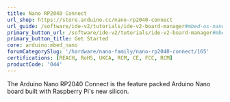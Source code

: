 ```yaml
---
title: Nano RP2040 Connect
url_shop: https://store.arduino.cc/nano-rp2040-connect
url_guide: /software/ide-v2/tutorials/ide-v2-board-manager#mbed-os-nano
primary_button_url: /software/ide-v2/tutorials/ide-v2-board-manager#mbed-os-nano
primary_button_title: Get Started
core: arduino:mbed_nano
forumCategorySlug: '/hardware/nano-family/nano-rp2040-connect/165'
certifications: [REACH, RoHS, UKCA, RCM, CE, FCC, RCM]
productCode: '044'
---
```


The Arduino Nano RP2040 Connect is the feature packed Arduino Nano board built with Raspberry Pi's new silicon.